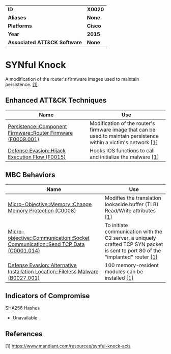 
<table>
<tr>
<td><b>ID</b></td>
<td><b>X0020</b></td>
</tr>
<tr>
<td><b>Aliases</b></td>
<td><b>None</b></td>
</tr>
<tr>
<td><b>Platforms</b></td>
<td><b>Cisco</b></td>
</tr>
<tr>
<td><b>Year</b></td>
<td><b>2015</b></td>
</tr>
<tr>
<td><b>Associated ATT&CK Software</b></td>
<td><b>None</b></td>
</tr>
</table>


# SYNful Knock

A modification of the router's firmware images used to maintain persistence. [[1]](#1)

## Enhanced ATT&CK Techniques

|Name|Use|
|---|---|
|[Persistence::Component Firmware::Router Firmware (F0009.001)](../persistence/component-firmware.md)|Modification of the router's firmware image that can be used to maintain persistence within a victim's network [[1]](#1)|
|[Defense Evasion::Hijack Execution Flow (F0015)](../defense-evasion/hijack-execution-flow.md)|Hooks IOS functions to call and initialize the malware  [[1]](#1)|


## MBC Behaviors

|Name|Use|
|---|---|
|[Micro-Objective::Memory::Change Memory Protection (C0008)](../micro-behaviors/memory/change-memory-protection.md)|Modifies the translation lookaside buffer (TLB) Read/Write attributes  [[1]](#1)|
|[Micro-objective::Communication::Socket Communication::Send TCP Data (C0001.014)](../micro-behaviors/communication/socket-communication.md)|To initiate communication with the C2 server, a uniquely crafted TCP SYN packet is sent to port 80 of the "implanted" router  [[1]](#1)|
|[Defense Evasion::Alternative Installation Location::Fileless Malware (B0027.001)](../defense-evasion/alternative-installation-location.md)|100 memory-resident modules can be installed  [[1]](#1)|

## Indicators of Compromise

SHA256 Hashes
- Unavailable

## References

<a name="1">[1]</a> https://www.mandiant.com/resources/synful-knock-acis
